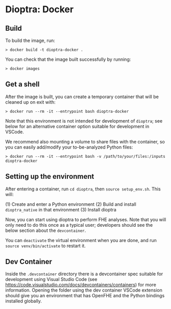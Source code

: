 # Dioptra: Docker

## Build

To build the image, run:

```console
> docker build -t dioptra-docker .
```

You can check that the image built successfully by running:

```console
> docker images
```

## Get a shell

After the image is built, you can create a temporary container that will be
cleaned up on exit with:

```console
> docker run --rm -it --entrypoint bash dioptra-docker
```

Note that this environment is not intended for development of `dioptra`; see
below for an alternative container option suitable for development in VSCode.

We recommend also mounting a volume to share files with the container, so you
can easily add/modify your to-be-analyzed Python files:

```console
> docker run --rm -it --entrypoint bash -v /path/to/your/files:/inputs dioptra-docker
```

## Setting up the environment

After entering a container, run `cd dioptra`, then `source setup_env.sh`. This
will:

(1) Create and enter a Python environment
(2) Build and install `dioptra_native` in that environment
(3) Install dioptra

Now, you can start using dioptra to perform FHE analyses. Note that you will
only need to do this once as a typical user; developers should see the below
section about the `devcontainer`.

You can `deactivate` the virtual environment when you are done, and run
`source venv/bin/activate` to restart it.

## Dev Container

Inside the `.devcontainer` directory there is a devcontainer spec suitable for
development using Visual Studio Code (see https://code.visualstudio.com/docs/devcontainers/containers)
for more information.  Opening the folder using the dev container VSCode extension
should give you an environment that has OpenFHE and the Python bindings installed
globally.
